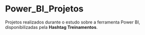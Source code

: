 # Power_BI_Projetos
 Projetos realizados durante o estudo sobre a ferramenta Power BI, disponibilizadas pela **Hashtag Treinamentos**.

